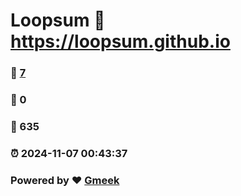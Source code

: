 # Loopsum :link: https://loopsum.github.io 
### :page_facing_up: [7](https://loopsum.github.io/tag.html) 
### :speech_balloon: 0 
### :hibiscus: 635 
### :alarm_clock: 2024-11-07 00:43:37 
### Powered by :heart: [Gmeek](https://github.com/Meekdai/Gmeek)
